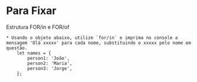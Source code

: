 # Para Fixar

Estrutura FOR/in e FOR/of

    * Usando o objeto abaixo, utilize `for/in` e imprima no console a mensagem 'Olá xxxxx' para cada nome, substituindo o xxxxx pelo nome em questão.
        let names = {
            person1: 'João',
            person2: 'Maria',
            person3: 'Jorge',
        };